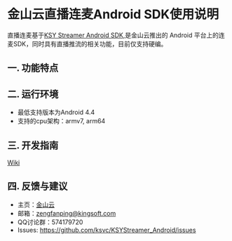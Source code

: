 # 金山云直播连麦Android SDK使用说明
直播连麦基于[KSY Streamer Android SDK](https://github.com/ksvc/KSYStreamer_Android/wiki/Info&Error_Listener),是金山云推出的 Android 平台上的连麦SDK，同时具有直播推流的相关功能，目前仅支持硬编。
## 一. 功能特点

## 二. 运行环境

* 最低支持版本为Android 4.4 
* 支持的cpu架构：armv7, arm64

## 三. 开发指南

[Wiki](https://github.com/ksvc/KSYRTCLive_Android/wiki)

## 四. 反馈与建议
- 主页：[金山云](http://www.ksyun.com/)
- 邮箱：<zengfanping@kingsoft.com>
- QQ讨论群：574179720
- Issues: <https://github.com/ksvc/KSYStreamer_Android/issues>
